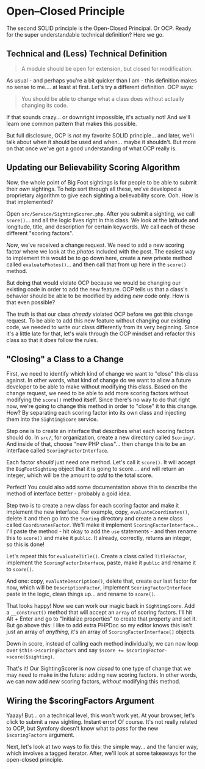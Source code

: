 # Open–Closed Principle

The second SOLID principle is the Open-Closed Principal. Or OCP. Ready for the super
understandable technical definition? Here we go.

## Technical and (Less) Technical Definition

> A module should be open for extension, but closed for modification.

As usual - and perhaps you're a bit quicker than I am - this definition makes
no sense to me.... at least at first. Let's try a different definition. OCP says:

> You should be able to change what a class does without actually changing its code.

If that sounds crazy... or downright impossible, it's actually not! And we'll
learn one common pattern that makes this possible.

But full disclosure, OCP is *not* my favorite SOLID principle... and later, we'll
talk about when it should be used and when... maybe it shouldn't. But more on that
once we've got a good understanding of what OCP really is.

## Updating our Believability Scoring Algorithm

Now, the whole point of Big Foot sightings is for people to be able to submit their
*own* sightings. To help sort through all these, we've developed a proprietary
algorithm to give each sighting a believability score. Ooh. How is that implemented?

Open `src/Service/SightingScorer.php`. After you submit a sighting, we call
`score()`... and all the logic lives right in this class. We look at the latitude
and longitude, title, and description for certain keywords. We call each of these
different "scoring factors".

*Now*, we've received a change request. We need to add a new scoring factor where
we look at the *photos* included with the post. The easiest way to implement this
would be to go down here, create a new private method called `evaluatePhotos()`...
and then call that from up here in the `score()` method.

But doing that would violate OCP because we would be changing our existing code
in order to add the new feature. OCP tells us that a class's behavior should be
able to be modified by adding *new* code only. How is that even possible?

The truth is that our class *already* violated OCP before we got this change request.
To be able to add this new feature without changing our existing code, we needed
to write our class differently from its very beginning. Since it's a little late
for that, let's walk through the OCP mindset and refactor this class so that it
*does* follow the rules.

## "Closing" a Class to a Change

First, we need to identify which kind of change we want to "close" this class against.
In other words, what kind of change do we want to allow a future developer to be
able to make without modifying this class. Based on the change request, we need to
be able to add more scoring factors without modifying the `score()` method itself.
Since there's no way to do that right now, we're going to change this method in order
to "close" it to this change. How? By separating each scoring factor into its own
class and injecting them into the `SightingScore` service.

Step one is to create an interface that describes what each scoring factors should
do. In `src/`, for organization, create a new directory called `Scoring/`. And
inside of that, choose "new PHP class"... then change this to be an interface
called `ScoringFactorInterface`.

Each factor *should* just need one method. Let's call it `score()`. It will accept
the `BigFootSighting` object that it is going to score.... and will return an integer,
which will be the amount to *add* to the total score.

Perfect! You could also add some documentation above this to describe the method
of interface better - probably a goid idea.

Step two is to create a new class for each scoring factor and make it implement
the new interface. For example, copy, `evaluateCoordinates()`, delete it and then
go into the `Scoring` directory and create a new class called `CoordinatesFactor`.
We'll make it implement `ScoringFactorInterface`... I'll paste the method - hit
okay to add the `use` statements - and then rename this to `score()` and make it
`public`. It already, correctly, returns an integer, so this is done!

Let's repeat this for `evaluateTitle()`. Create a class called `TitleFactor`,
implement the `ScoringFactorInterface`, paste, make it `public` and rename it to
`score()`.

And one: copy, `evaluateDescription()`, delete that, create our last factor for
now, which will be `DescriptionFactor`, implement `ScoringFactorInterface` paste
in the logic, clean things up... and rename to `score()`.

That looks happy! Now we can work our magic back in `SightingScore`. Add a
`__construct()` method that will accept an `array` of scoring factors. I'll hit
Alt + Enter and go to "Initialize properties" to create that property and set it.
But go above this: I like to add extra PHPDoc so my editor knows this isn't just
an array of *anything*, it's an array of `ScoringFactorInterface[]` objects.

Down in score, instead of calling each method individually, we can now loop
over `$this->scoringFactors` and say `$score += $scoringFactor->score($sighting)`.

That's it! Our SightingScorer is now *closed* to one type of change that we may
need to make in the future: adding new scoring factors. In other words, we can
now add *new* scoring factors, *without* modifying this method.

## Wiring the $scoringFactors Argument

Yaaay! But... on a technical level, this won't work yet. At your browser, let's
click to submit a new sighting. Instant error! Of course. It's not really related
to OCP, but Symfony doesn't know what to *pass* for the new `$scoringFactors`
argument.

Next, let's look at two ways to fix this: the simple way... and the fancier way,
which involves a tagged iterator. After, we'll look at some takeaways for the
open-closed principle.
